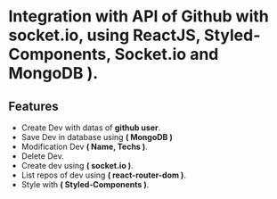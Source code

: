 # Integration with API of Github with socket.io, using ReactJS, Styled-Components, Socket.io and MongoDB ).

## Features
-  Create Dev with datas of **github user**.
-  Save Dev in database using **( MongoDB )** 
- Modification Dev **( Name, Techs )**.
- Delete Dev.
- Create dev using **( socket.io )**.
- List repos of dev using **( react-router-dom )**.
- Style with **( Styled-Components )**.
